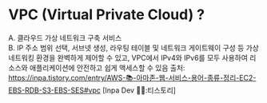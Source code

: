 <!-- Link -->

# VPC (Virtual Private Cloud) ?

A. 클라우드 가상 네트워크 구축 서비스<br>
B. IP 주소 범위 선택, 서브넷 생성, 라우팅 테이블 및 네트워크 게이트웨이 구성 등 가상 네트워킹 환경을 완벽하게 제어할 수 있고, VPC에서 IPv4와 IPv6를 모두 사용하여 리소스와 애플리케이션에 안전하고 쉽게 액세스할 수 있음
출처: https://inpa.tistory.com/entry/AWS-📚-아마존-웹-서비스-용어-종류-정리-EC2-EBS-RDB-S3-EBS-SES#vpc [Inpa Dev 👨‍💻:티스토리]
